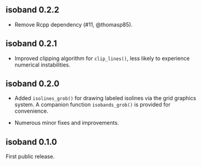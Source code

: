 isoband 0.2.2
----------------------------------------
- Remove Rcpp dependency (#11, @thomasp85).

isoband 0.2.1
----------------------------------------
- Improved clipping algorithm for `clip_lines()`, less likely to
  experience numerical instabilities.


isoband 0.2.0
----------------------------------------
- Added `isolines_grob()` for drawing labeled isolines via the grid graphics system.
  A companion function `isobands_grob()` is provided for convenience.
  
- Numerous minor fixes and improvements.

isoband 0.1.0
----------------------------------------
First public release.
